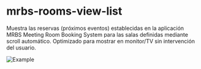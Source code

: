 # mrbs-rooms-view-list

Muestra las reservas (próximos eventos) establecidas en la aplicación MRBS Meeting Room Booking System para las salas definidas mediante scroll automático. Optimizado para mostrar en monitor/TV sin intervención del usuario.

![Example](https://github.com/n7rc/mrbs-rooms-view-list/blob/master/example/example.png)
